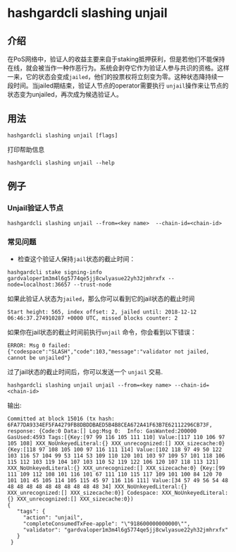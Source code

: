 # hashgardcli slashing unjail

## 介绍


在PoS网络中，验证人的收益主要来自于staking抵押获利，但是若他们不能保持在线，就会被当作一种作恶行为。系统会剥夺它作为验证人参与共识的资格。这样一来，它的状态会变成`jailed`，他们的投票权将立刻变为零。这种状态降持续一段时间。当jailed期结束，验证人节点的operator需要执行
`unjail`操作来让节点的状态变为unjailed，再次成为候选验证人。


## 用法

```
hashgardcli slashing unjail [flags]
```

打印帮助信息

```
hashgardcli slashing unjail --help
```

## 例子

### Unjail验证人节点

```
hashgardcli slashing unjail --from=<key name>  --chain-id=<chain-id>
```
### 常见问题

* 检查这个验证人保持`jail`状态的截止时间：

```$xslt
hashgardcli stake signing-info gardvaloper1m3m4l6g5774qe5jj8cwlyasue22yh32jmhrxfx --node=localhost:36657 --trust-node
```

如果此验证人状态为`jailed`，那么你可以看到它的jail状态的截止时间

```
Start height: 565, index offset: 2, jailed until: 2018-12-12 06:46:37.274910287 +0000 UTC, missed blocks counter: 2
```

如果你在jail状态的截止时间前执行`unjail` 命令，你会看到以下错误：

```$xslt
ERROR: Msg 0 failed: {"codespace":"SLASH","code":103,"message":"validator not jailed, cannot be unjailed"}

```

过了jail状态的截止时间后，你可以发送一个 `unjail` 交易. 

```
hashgardcli slashing unjail unjail --from=<key name> --chain-id=<chain-id>
```

输出:
```$xslt
Committed at block 15016 (tx hash: 6FA77DA9334EF5FA4279FB8DBDDBAED5B4B8CEA672A41F63B7E62112296CB73F, response: {Code:0 Data:[] Log:Msg 0:  Info: GasWanted:200000 GasUsed:4593 Tags:[{Key:[97 99 116 105 111 110] Value:[117 110 106 97 105 108] XXX_NoUnkeyedLiteral:{} XXX_unrecognized:[] XXX_sizecache:0} {Key:[118 97 108 105 100 97 116 111 114] Value:[102 118 97 49 50 122 103 116 57 104 99 53 114 53 109 110 120 101 103 97 109 57 101 118 106 115 112 103 119 104 107 103 110 52 119 122 106 120 107 118 113 121] XXX_NoUnkeyedLiteral:{} XXX_unrecognized:[] XXX_sizecache:0} {Key:[99 111 109 112 108 101 116 101 67 111 110 115 117 109 101 100 84 120 70 101 101 45 105 114 105 115 45 97 116 116 111] Value:[34 57 49 56 54 48 48 48 48 48 48 48 48 48 48 48 34] XXX_NoUnkeyedLiteral:{} XXX_unrecognized:[] XXX_sizecache:0}] Codespace: XXX_NoUnkeyedLiteral:{} XXX_unrecognized:[] XXX_sizecache:0})
{
   "tags": {
     "action": "unjail",
     "completeConsumedTxFee-apple": "\"918600000000000\"",
     "validator": "gardvaloper1m3m4l6g5774qe5jj8cwlyasue22yh32jmhrxfx"
   }
 }
```
